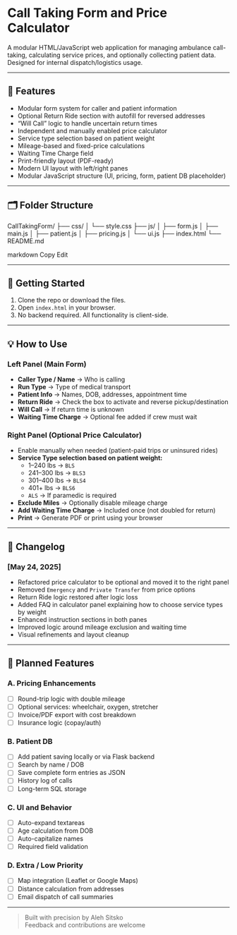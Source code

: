 # Call Taking Form and Price Calculator

A modular HTML/JavaScript web application for managing ambulance call-taking, calculating service prices, and optionally collecting patient data. Designed for internal dispatch/logistics usage.

---

## 🔧 Features

- Modular form system for caller and patient information
- Optional Return Ride section with autofill for reversed addresses
- “Will Call” logic to handle uncertain return times
- Independent and manually enabled price calculator
- Service type selection based on patient weight
- Mileage-based and fixed-price calculations
- Waiting Time Charge field
- Print-friendly layout (PDF-ready)
- Modern UI layout with left/right panes
- Modular JavaScript structure (UI, pricing, form, patient DB placeholder)

---

## 🗂 Folder Structure

CallTakingForm/
├── css/
│ └── style.css
├── js/
│ ├── form.js
│ ├── main.js
│ ├── patient.js
│ ├── pricing.js
│ └── ui.js
├── index.html
└── README.md

markdown
Copy
Edit

---

## 🚀 Getting Started

1. Clone the repo or download the files.
2. Open `index.html` in your browser.
3. No backend required. All functionality is client-side.

---

## 💡 How to Use

### Left Panel (Main Form)
- **Caller Type / Name** → Who is calling
- **Run Type** → Type of medical transport
- **Patient Info** → Names, DOB, addresses, appointment time
- **Return Ride** → Check the box to activate and reverse pickup/destination
- **Will Call** → If return time is unknown
- **Waiting Time Charge** → Optional fee added if crew must wait

### Right Panel (Optional Price Calculator)
- Enable manually when needed (patient-paid trips or uninsured rides)
- **Service Type selection based on patient weight:**
  - 1–240 lbs → `BLS`
  - 241–300 lbs → `BLS3`
  - 301–400 lbs → `BLS4`
  - 401+ lbs → `BLS6`
  - `ALS` → If paramedic is required
- **Exclude Miles** → Optionally disable mileage charge
- **Add Waiting Time Charge** → Included once (not doubled for return)
- **Print** → Generate PDF or print using your browser

---

## 📝 Changelog

### [May 24, 2025]
- Refactored price calculator to be optional and moved it to the right panel
- Removed `Emergency` and `Private Transfer` from price options
- Return Ride logic restored after logic loss
- Added FAQ in calculator panel explaining how to choose service types by weight
- Enhanced instruction sections in both panes
- Improved logic around mileage exclusion and waiting time
- Visual refinements and layout cleanup

---

## 🔮 Planned Features

### A. Pricing Enhancements
- [ ] Round-trip logic with double mileage
- [ ] Optional services: wheelchair, oxygen, stretcher
- [ ] Invoice/PDF export with cost breakdown
- [ ] Insurance logic (copay/auth)

### B. Patient DB
- [ ] Add patient saving locally or via Flask backend
- [ ] Search by name / DOB
- [ ] Save complete form entries as JSON
- [ ] History log of calls
- [ ] Long-term SQL storage

### C. UI and Behavior
- [ ] Auto-expand textareas
- [ ] Age calculation from DOB
- [ ] Auto-capitalize names
- [ ] Required field validation

### D. Extra / Low Priority
- [ ] Map integration (Leaflet or Google Maps)
- [ ] Distance calculation from addresses
- [ ] Email dispatch of call summaries

---

> Built with precision by Aleh Sitsko  
> Feedback and contributions are welcome